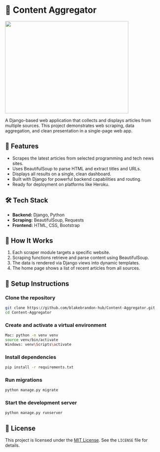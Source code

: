 # 📰 Content Aggregator

<img src='https://user-images.githubusercontent.com/50201165/113705217-03ea2400-9692-11eb-84b2-f04e8c759209.jpg' width='400' height='300'>

A Django-based web application that collects and displays articles from multiple sources. This project demonstrates web scraping, data aggregation, and clean presentation in a single-page web app.

## 🌟 Features

- Scrapes the latest articles from selected programming and tech news sites.
- Uses BeautifulSoup to parse HTML and extract titles and URLs.
- Displays all results on a single, clean dashboard.
- Built with Django for powerful backend capabilities and routing.
- Ready for deployment on platforms like Heroku.

## 🛠️ Tech Stack

- **Backend:** Django, Python
- **Scraping:** BeautifulSoup, Requests
- **Frontend:** HTML, CSS, Bootstrap

## 🧪 How It Works

1. Each scraper module targets a specific website.
2. Scraping functions retrieve and parse content using BeautifulSoup.
3. The data is rendered via Django views into dynamic templates.
4. The home page shows a list of recent articles from all sources.

## 🔧 Setup Instructions

### Clone the repository
```bash
git clone https://github.com/blakebrandon-hub/Content-Aggregator.git
cd Content-Aggregator
```

### Create and activate a virtual environment
```bash
Mac: python -m venv venv
source venv/bin/activate  
Windows: venv\Scripts\activate
```

### Install dependencies
```bash
pip install -r requirements.txt
```

### Run migrations
```bash
python manage.py migrate
```

### Start the development server
```bash
python manage.py runserver
```

## 📜 License

This project is licensed under the [MIT License](https://opensource.org/licenses/MIT). See the `LICENSE` file for details.

